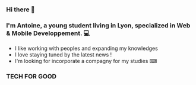 ### Hi there 👋

### I'm Antoine, a young student living in Lyon, specialized in Web & Mobile Developpement. 💻

- I like working with peoples and expanding my knowledges
- I love staying tuned by the latest news !
- I'm looking for incorporate a compagny for my studies ⌨

### TECH FOR GOOD

<!--
**Azroph/Azroph** is a ✨ _special_ ✨ repository because its `README.md` (this file) appears on your GitHub profile.

Here are some ideas to get you started:





- 🔭 I’m currently working on ...
- 🌱 I’m currently learning ...
- 👯 I’m looking to collaborate on ...
- 🤔 I’m looking for help with ...
- 💬 Ask me about ...
- 📫 How to reach me: ...
- 😄 Pronouns: ...
- ⚡ Fun fact: ...
-->
